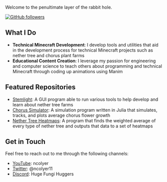 
Welcome to the penultimate layer of the rabbit hole.

[![GitHub followers](https://img.shields.io/github/followers/ncolyer11?label=Follow&style=social)](https://github.com/ncolyer11)

## What I Do

- **Technical Minecraft Development**: I develop tools and utilities that aid in the development process for technical Minecraft projects such as nether tree and chorus plant farms
- **Educational Content Creation**: I leverage my passion for engineering and computer science to teach others about programming and technical Minecraft through coding up animations using Manim

## Featured Repositories

- [Stemlight](https://github.com/ncolyer11/Stemlight): A GUI program able to run various tools to help develop and learn about nether tree farms
- [Chorus Simulator](https://github.com/ncolyer11/Chorus-Simulator): A simulation program written in Julia that simulates, tracks, and plots average chorus flower growth
- [Nether Tree Heatmaps](https://github.com/ncolyer11/Nether-Tree-Index-and-Heatmaps): A program that finds the weighted average of every type of nether tree and outputs that data to a set of heatmaps

## Get in Touch

Feel free to reach out to me through the following channels:

- [YouTube](https://www.youtube.com/@ncolyer): ncolyer
- [Twitter](https://twitter.com/ncolyer11): @ncolyer11
- [Discord](https://discord.gg/EKKkyfcPPV): Huge Fungi Huggers
<!--
**ncolyer11/ncolyer11** is a ✨ _special_ ✨ repository because its `README.md` (this file) appears on your GitHub profile.

Here are some ideas to get you started:

- 🔭 I’m currently working on ...
- 🌱 I’m currently learning ...
- 👯 I’m looking to collaborate on ...
- 🤔 I’m looking for help with ...
- 💬 Ask me about ...
- 📫 How to reach me: ...
- 😄 Pronouns: ...
- ⚡ Fun fact: ...
-->

